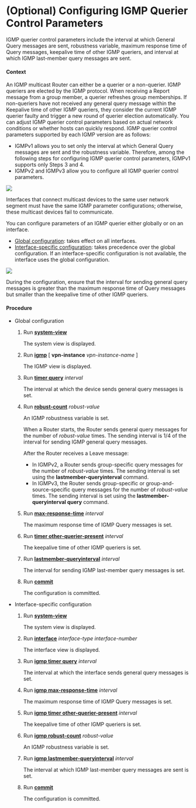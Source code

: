 (Optional) Configuring IGMP Querier Control Parameters
======================================================

IGMP querier control parameters include the interval at which General Query messages are sent, robustness variable, maximum response time of Query messages, keepalive time of other IGMP queriers, and interval at which IGMP last-member query messages are sent.

#### Context

An IGMP multicast Router can either be a querier or a non-querier. IGMP queriers are elected by the IGMP protocol. When receiving a Report message from a group member, a querier refreshes group memberships. If non-queriers have not received any general query message within the Keepalive time of other IGMP queriers, they consider the current IGMP querier faulty and trigger a new round of querier election automatically. You can adjust IGMP querier control parameters based on actual network conditions or whether hosts can quickly respond. IGMP querier control parameters supported by each IGMP version are as follows:

* IGMPv1 allows you to set only the interval at which General Query messages are sent and the robustness variable. Therefore, among the following steps for configuring IGMP querier control parameters, IGMPv1 supports only Steps 3 and 4.
* IGMPv2 and IGMPv3 allow you to configure all IGMP querier control parameters.

![](../../../../public_sys-resources/notice_3.0-en-us.png) 

Interfaces that connect multicast devices to the same user network segment must have the same IGMP parameter configurations; otherwise, these multicast devices fail to communicate.

You can configure parameters of an IGMP querier either globally or on an interface.

* [Global configuration](#EN-US_TASK_0172366714__step_dc_vrp_multicast_cfg_225201): takes effect on all interfaces.
* [Interface-specific configuration](#EN-US_TASK_0172366714__step_dc_vrp_multicast_cfg_225202): takes precedence over the global configuration. If an interface-specific configuration is not available, the interface uses the global configuration.

![](../../../../public_sys-resources/note_3.0-en-us.png) 

During the configuration, ensure that the interval for sending general query messages is greater than the maximum response time of Query messages but smaller than the keepalive time of other IGMP queriers.



#### Procedure

* Global configuration
  1. Run [**system-view**](cmdqueryname=system-view)
     
     
     
     The system view is displayed.
  2. Run [**igmp**](cmdqueryname=igmp) [ **vpn-instance** *vpn-instance-name* ]
     
     
     
     The IGMP view is displayed.
  3. Run [**timer query**](cmdqueryname=timer+query) *interval*
     
     
     
     The interval at which the device sends general query messages is set.
  4. Run [**robust-count**](cmdqueryname=robust-count) *robust-value*
     
     
     
     An IGMP robustness variable is set.
     
     
     
     When a Router starts, the Router sends general query messages for the number of *robust-value* times. The sending interval is 1/4 of the interval for sending IGMP general query messages.
     
     After the Router receives a Leave message:
     
     + In IGMPv2, a Router sends group-specific query messages for the number of *robust-value* times. The sending interval is set using the **lastmember-queryinterval** command.
     + In IGMPv3, the Router sends group-specific or group-and-source-specific query messages for the number of *robust-value* times. The sending interval is set using the **lastmember-queryinterval query** command.
  5. Run [**max-response-time**](cmdqueryname=max-response-time) *interval*
     
     
     
     The maximum response time of IGMP Query messages is set.
  6. Run [**timer other-querier-present**](cmdqueryname=timer+other-querier-present) *interval*
     
     
     
     The keepalive time of other IGMP queriers is set.
  7. Run [**lastmember-queryinterval**](cmdqueryname=lastmember-queryinterval) *interval*
     
     
     
     The interval for sending IGMP last-member query messages is set.
  8. Run [**commit**](cmdqueryname=commit)
     
     
     
     The configuration is committed.
* Interface-specific configuration
  1. Run [**system-view**](cmdqueryname=system-view)
     
     
     
     The system view is displayed.
  2. Run [**interface**](cmdqueryname=interface) *interface-type* *interface-number*
     
     
     
     The interface view is displayed.
  3. Run [**igmp timer query**](cmdqueryname=igmp+timer+query) *interval*
     
     
     
     The interval at which the interface sends general query messages is set.
  4. Run [**igmp max-response-time**](cmdqueryname=igmp+max-response-time) *interval*
     
     
     
     The maximum response time of IGMP Query messages is set.
  5. Run [**igmp timer other-querier-present**](cmdqueryname=igmp+timer+other-querier-present) *interval*
     
     
     
     The keepalive time of other IGMP queriers is set.
  6. Run [**igmp robust-count**](cmdqueryname=igmp+robust-count) *robust-value*
     
     
     
     An IGMP robustness variable is set.
  7. Run [**igmp lastmember-queryinterval**](cmdqueryname=igmp+lastmember-queryinterval) *interval*
     
     
     
     The interval at which IGMP last-member query messages are sent is set.
  8. Run [**commit**](cmdqueryname=commit)
     
     
     
     The configuration is committed.